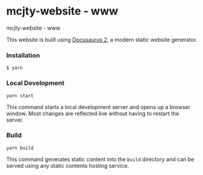 # mcjty-website - www

mcjty-website - www

This website is built using [Docusaurus 2](https://docusaurus.io/), a modern static website generator.

### Installation

```shell
$ yarn
```

### Local Development

```shell
yarn start
```

This command starts a local development server and opens up a browser window.
Most changes are reflected live without having to restart the server.

### Build

```shell
yarn build
```

This command generates static content into the `build` directory and can be served using any static contents hosting service.
